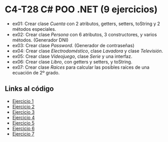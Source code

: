 # C4-T28 C# POO .NET (9 ejercicios)

- ex01: Crear clase *Cuenta* con 2 atributos, getters, setters, toString y 2 métodos especiales.
- ex02: Crear clase *Persona* con 6 atributos, 3 constructores, y varios métodos. (Generador DNI)
- ex03: Crear clase *Password*. (Generador de contraseñas)
- ex04: Crear clase *Electrodoméstico*, clase *Lavadora* y clase *Televisión*.
- ex05: Crear clase *Videojuego*, clase *Serie* y una interfaz.
- ex06: Crear clase *Libro*, con getters y setters, y toString.
- ex07: Crear clase *Raices* para calcular las posibles raíces de una ecuación de 2º grado.


## Links al código
- [Ejercicio 1](https://github.com/santiarroyave/sao-fe-gc-ejercicios-c4-T28-c-sharp-POO-NET-08-2023/tree/main/T28-C-Sharp-POO-NET/Ejercicio1)
- [Ejercicio 2](https://github.com/santiarroyave/sao-fe-gc-ejercicios-c4-T28-c-sharp-POO-NET-08-2023/tree/main/T28-C-Sharp-POO-NET/Ejercicio2)
- [Ejercicio 3](https://github.com/santiarroyave/sao-fe-gc-ejercicios-c4-T28-c-sharp-POO-NET-08-2023/tree/main/T28-C-Sharp-POO-NET/Ejercicio3)
- [Ejercicio 4](https://github.com/santiarroyave/sao-fe-gc-ejercicios-c4-T28-c-sharp-POO-NET-08-2023/tree/main/Ejercicio4)
- [Ejercicio 5](https://github.com/santiarroyave/sao-fe-gc-ejercicios-c4-T28-c-sharp-POO-NET-08-2023/tree/main/Ejercicio5)
- [Ejercicio 6](https://github.com/santiarroyave/sao-fe-gc-ejercicios-c4-T28-c-sharp-POO-NET-08-2023/tree/main/Ejercicio6)
- [Ejercicio 7](https://github.com/santiarroyave/sao-fe-gc-ejercicios-c4-T28-c-sharp-POO-NET-08-2023/tree/main/Ejercicio7)
